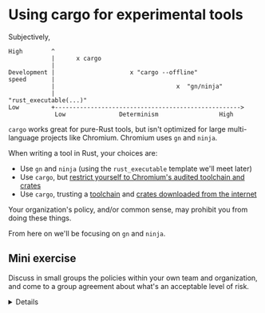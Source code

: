 # Using cargo for experimental tools

Subjectively,

```bob
High        ^
            |      x cargo
            |
Development |                     x "cargo --offline"
speed       |
            |                                  x  "gn/ninja"
            |                                     "rust_executable(...)" 
Low         +---------------------------------------------------->
             Low               Determinism                 High
```

`cargo` works great for pure-Rust tools, but isn't optimized for large multi-
language projects like Chromium. Chromium uses `gn` and `ninja`.

When writing a tool in Rust, your choices are:

* Use `gn` and `ninja` (using the `rust_executable` template we'll meet
  later)
* Use `cargo`, but [restrict yourself to Chromium's audited toolchain and crates][0]
* Use `cargo`, trusting a [toolchain][1] and [crates downloaded from the internet][2]

Your organization's policy, and/or common sense, may prohibit you from doing
these things.

From here on we'll be focusing on `gn` and `ninja`.

## Mini exercise

Discuss in small groups the policies within your own team and organization,
and come to a group agreement about what's an acceptable level of risk.

<details>

Talk about the cultural differences between the `cargo` world and the Chromium
world: for instance, that code reuse is cheap in `cargo` and that it's
encouraged to use (and create) lots of small single-purpose crates, which is
difficult in Chromium (for good reasons). The net effect is that `cargo`
ecosystem development feels much quicker and more agile.

Explain that it might seem strange to write tools in Rust, but this is
increasingly popular across the industry - Rust tools are quicker and work
more reliably.

Assuming folks taking the course are physically together, ask them to discuss
in small groups of 3-4 people. Then, ask each table whether they've come
to a consensus on the level of risk.

Later in the course, we'll be running an actual `cargo`-based tool, `gnrt`.
</details>

[0]: https://chromium.googlesource.com/chromium/src/+/refs/heads/main/docs/rust.md#Using-cargo
[1]: https://rustup.rs/
[2]: https://crates.io/